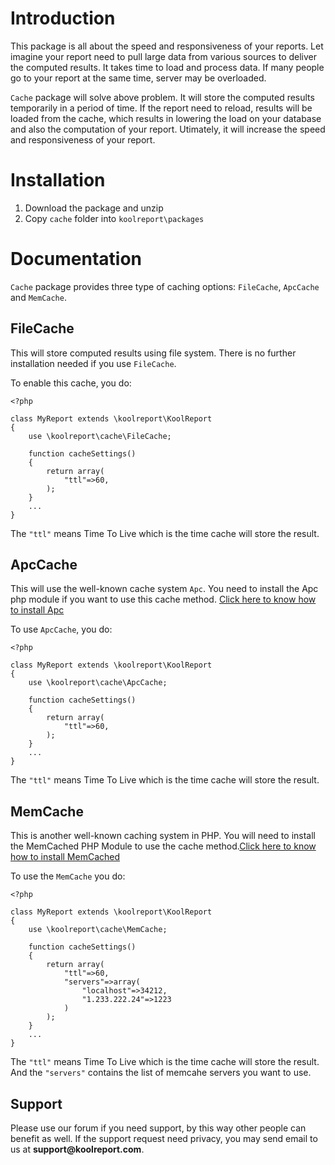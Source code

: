 # Introduction

This package is all about the speed and responsiveness of your reports.
Let imagine your report need to pull large data from various sources to deliver the computed results. It takes time to load and process data. If many people
go to your report at the same time, server may be overloaded.

`Cache` package will solve above problem. It will store the computed results temporarily in a period of time. If the report need to reload, results will be loaded from the cache, which results in lowering the load on your database and also the computation of your report. Utimately, it will increase the speed and responsiveness of your report.

# Installation

1. Download the package and unzip
2. Copy `cache` folder into `koolreport\packages`

# Documentation

`Cache` package provides three type of caching options: `FileCache`, `ApcCache` and `MemCache`.

## FileCache

This will store computed results using file system. There is no further installation needed if you use `FileCache`.

To enable this cache, you do:

```
<?php

class MyReport extends \koolreport\KoolReport
{
    use \koolreport\cache\FileCache;

    function cacheSettings()
    {
        return array(
            "ttl"=>60,
        );
    }
    ...
}
```

The `"ttl"` means Time To Live which is the time cache will store the result.

## ApcCache

This will use the well-known cache system `Apc`. You need to install the Apc php module if you want to use this cache method. [Click here to know how to install Apc](http://php.net/manual/en/book.apc.php)

To use `ApcCache`, you do:

```
<?php

class MyReport extends \koolreport\KoolReport
{
    use \koolreport\cache\ApcCache;

    function cacheSettings()
    {
        return array(
            "ttl"=>60,
        );
    }
    ...
}
```

The `"ttl"` means Time To Live which is the time cache will store the result.

## MemCache

This is another well-known caching system in PHP. You will need to install the MemCached PHP Module to use the cache method.[Click here to know how to install MemCached](http://php.net/manual/en/book.memcached.php)

To use the `MemCache` you do:

```
<?php

class MyReport extends \koolreport\KoolReport
{
    use \koolreport\cache\MemCache;

    function cacheSettings()
    {
        return array(
            "ttl"=>60,
            "servers"=>array(
                "localhost"=>34212,
                "1.233.222.24"=>1223
            )
        );
    }
    ...
}
```

The `"ttl"` means Time To Live which is the time cache will store the result. And the `"servers"` contains the list of memcahe servers you want to use.


## Support

Please use our forum if you need support, by this way other people can benefit as well. If the support request need privacy, you may send email to us at __support@koolreport.com__.